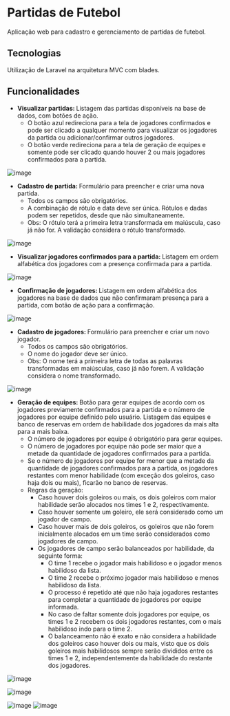 # Partidas de Futebol
Aplicação web para cadastro e gerenciamento de partidas de futebol.

## Tecnologias
Utilização de Laravel na arquitetura MVC com blades.

## Funcionalidades
* <b> Visualizar partidas: </b> Listagem das partidas disponíveis na base de dados, com botões de ação.
  * O botão azul redireciona para a tela de jogadores confirmados e pode ser clicado a qualquer momento para visualizar os jogadores da partida ou adicionar/confirmar outros jogadores.
  * O botão verde redireciona para a tela de geração de equipes e somente pode ser clicado quando houver 2 ou mais jogadores confirmados para a partida.
  
![image](https://github.com/LaraAyrolla/Soccer-Games/assets/72223107/421d0e69-3b56-4cf6-9b44-c4924a02b80c)

* <b> Cadastro de partida: </b> Formulário para preencher e criar uma nova partida.
  * Todos os campos são obrigatórios.
  * A combinação de rótulo e data deve ser única. Rótulos e dadas podem ser repetidos, desde que não simultaneamente.
  * Obs: O rótulo terá a primeira letra transformada em maiúscula, caso já não for. A validação considera o rótulo transformado.
  
![image](https://github.com/LaraAyrolla/Soccer-Games/assets/72223107/bc3410a0-0fdf-4d7a-92d8-279edcec7a75)

* <b> Visualizar jogadores confirmados para a partida: </b> Listagem em ordem alfabética dos jogadores com a presença confirmada para a partida.

![image](https://github.com/LaraAyrolla/Soccer-Games/assets/72223107/1f41fe31-d639-4e8c-8b52-fad33e16122b)

* <b> Confirmação de jogadores: </b> Listagem em ordem alfabética dos jogadores na base de dados que não confirmaram presença para a partida, com botão de ação para a confirmação.

![image](https://github.com/LaraAyrolla/Soccer-Games/assets/72223107/b93885a1-9e3b-4c45-8c66-cfea36c0e402)


* <b> Cadastro de jogadores: </b> Formulário para preencher e criar um novo jogador.
  * Todos os campos são obrigatórios.
  * O nome do jogador deve ser único.
  * Obs: O nome terá a primeira letra de todas as palavras transformadas em maiúsculas, caso já não forem. A validação considera o nome transformado.

![image](https://github.com/LaraAyrolla/Soccer-Games/assets/72223107/6bfbc86d-d44c-4dba-8582-4e328fbf4f66)

* <b> Geração de equipes: </b> Botão para gerar equipes de acordo com os jogadores previamente confirmados para a partida e o número de jogadores por equipe definido pelo usuário. Listagem das equipes e banco de reservas em ordem de habilidade dos jogadores da mais alta para a mais baixa.
  * O número de jogadores por equipe é obrigatório para gerar equipes.
  * O número de jogadores por equipe não pode ser maior que a metade da quantidade de jogadores confirmados para a partida.
  * Se o número de jogadores por equipe for menor que a metade da quantidade de jogadores confirmados para a partida, os jogadores restantes com menor habilidade (com exceção dos goleiros, caso haja dois ou mais), ficarão no banco de reservas.
  * Regras da geração:
    * Caso houver dois goleiros ou mais, os dois goleiros com maior habilidade serão alocados nos times 1 e 2, respectivamente.
    * Caso houver somente um goleiro, ele será considerado como um jogador de campo.
    * Caso houver mais de dois goleiros, os goleiros que não forem inicialmente alocados em um time serão considerados como jogadores de campo.
    * Os jogadores de campo serão balanceados por habilidade, da seguinte forma:
      * O time 1 recebe o jogador mais habilidoso e o jogador menos habilidoso da lista.
      * O time 2 recebe o próximo jogador mais habilidoso e menos habilidoso da lista.
      * O processo é repetido até que não haja jogadores restantes para completar a quantidade de jogadores por equipe informada.
      * No caso de faltar somente dois jogadores por equipe, os times 1 e 2 recebem os dois jogadores restantes, com o mais habilidoso indo para o time 2.
      * O balanceamento não é exato e não considera a habilidade dos goleiros caso houver dois ou mais, visto que os dois goleiros mais habilidosos sempre serão divididos entre os times 1 e 2, independentemente da habilidade do restante dos jogadores.

![image](https://github.com/LaraAyrolla/Soccer-Games/assets/72223107/261396f9-68c0-45e0-ab48-55fe5d96b713)

![image](https://github.com/LaraAyrolla/Soccer-Games/assets/72223107/a9635a8b-d82d-45e7-a61c-43e599557880)

![image](https://github.com/LaraAyrolla/Soccer-Games/assets/72223107/802ebab6-9a17-4207-aef7-3a3d563a4b23)
![image](https://github.com/LaraAyrolla/Soccer-Games/assets/72223107/be7c46d9-f680-467d-84e8-26f4165791b7)

